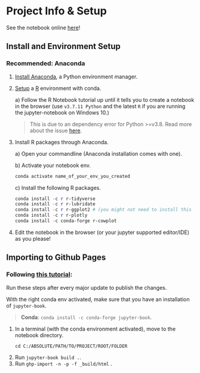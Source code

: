 # Project Info & Setup
See the notebook online [here](https://mapleia.github.io/EIYL_Notebook/README.html)!
## Install and Environment Setup
### Recommended: Anaconda
1. [Install Anaconda](https://docs.anaconda.com/anaconda/install/index.html), a Python environment manager.
2. [Setup](https://docs.anaconda.com/anaconda/navigator/tutorials/r-lang/) a [R](https://www.r-project.org/) environment with conda.

    a) Follow the R Notebook tutorial up until it tells you to create a notebook in the browser (use `v3.7.11 Python` and the latest `R` if you are running the jupyter-notebook on Windows 10.)
    > This is due to an dependency error for Python >=v3.8. Read more about the issue [here](https://github.com/executablebooks/jupyter-book/issues/906).

3. Install R packages through Anaconda.

    a) Open your commandline (Anaconda installation comes with one).

    b) Activate your notebook env.
    ```powershell
    conda activate name_of_your_env_you_created
    ```

    c) Install the following R packages.

    ```powershell
    conda install -c r r-tidyverse
    conda install -c r r-lubridate
    conda install -c r r-ggplot2 # (you might not need to install this one, depending on what is pre-installed for you by Anaconda)
    conda install -c r r-plotly
    conda install -c conda-forge r-cowplot
    ```
4. Edit the notebook in the browser (or your jupyter supported editor/IDE) as you please!

<!-- #region -->
## Importing to Github Pages
### Following [this tutorial](https://jupyterbook.org/publish/gh-pages.html):

Run these steps after every major update to publish the changes.


With the right conda env activated, make sure that you have an installation of `jupyter-book`.
> **Conda**: `conda install -c conda-forge jupyter-book`.

1. In a terminal (with the conda environment activated), move to the notebook directory.
    ```
    cd C:/ABSOLUTE/PATH/TO/PROJECT/ROOT/FOLDER
    ```
2. Run `jupyter-book build .`.
3. Run `ghp-import -n -p -f _build/html` .


<!-- #endregion -->
